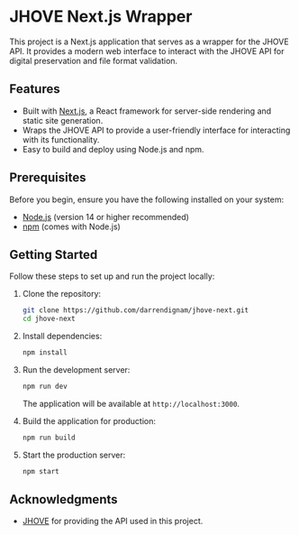 # JHOVE Next.js Wrapper

This project is a Next.js application that serves as a wrapper for the JHOVE API. It provides a modern web interface to interact with the JHOVE API for digital preservation and file format validation.

## Features

- Built with [Next.js](https://nextjs.org/), a React framework for server-side rendering and static site generation.
- Wraps the JHOVE API to provide a user-friendly interface for interacting with its functionality.
- Easy to build and deploy using Node.js and npm.

## Prerequisites

Before you begin, ensure you have the following installed on your system:

- [Node.js](https://nodejs.org/) (version 14 or higher recommended)
- [npm](https://www.npmjs.com/) (comes with Node.js)

## Getting Started

Follow these steps to set up and run the project locally:

1. Clone the repository:
   ```bash
   git clone https://github.com/darrendignam/jhove-next.git
   cd jhove-next
   ```

2. Install dependencies:
   ```bash
   npm install
   ```

3. Run the development server:
   ```bash
   npm run dev
   ```
   The application will be available at `http://localhost:3000`.

4. Build the application for production:
   ```bash
   npm run build
   ```

5. Start the production server:
   ```bash
   npm start
   ```

## Acknowledgments

- [JHOVE](https://jhove.openpreservation.org/) for providing the API used in this project.


